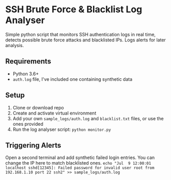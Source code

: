 # SSH Brute Force & Blacklist Log Analyser
Simple python script that monitors SSH authentication logs in real time, detects possible brute force attacks and blacklisted IPs.
Logs alerts for later analysis.

## Requirements
- Python 3.6+
- `auth.log` file, I've included one containing synthetic data

## Setup
1. Clone or download repo
2. Create and activate virtual environment
3. Add your own `sample_logs/auth.log` and `blacklist.txt` files, or use the ones provided
4. Run the log analyser script: `python monitor.py`

## Triggering Alerts
Open a second terminal and add synthetic failed login entries. You can change the IP here to match blacklisted ones.
`echo "Jul  9 12:00:01 localhost sshd[12345]: Failed password for invalid user root from 192.168.1.10 port 22 ssh2" >> sample_logs/auth.log`